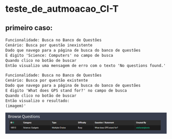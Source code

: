 # teste_de_autmoacao_CI-T

## primeiro caso:

```
Funcionalidade: Busca no Banco de Questões
Cenário: Busca por questão inexistente
Dado que navego para a página de busca do banco de questões
E digito 'Science: Computers' no campo de busca
Quando clico no botão de buscar
Então visualizo uma mensagem de erro com o texto 'No questions found.'
```

```
Funcionalidade: Busca no Banco de Questões
Cenário: Busca por questão existente
Dado que navego para a página de busca do banco de questões
E digito 'What does GPS stand for?' no campo de busca
Quando clico no botão de buscar
Então visualizo o resultado:
(imagem)'
```
<img src="resultado existente na busca.png">
